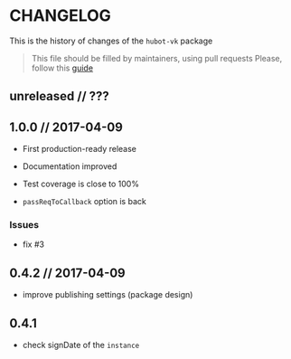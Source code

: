# CHANGELOG

This is the history of changes of the `hubot-vk` package

> This file should be filled by maintainers, using pull requests
> Please, follow this [guide](http://keepachangelog.com/en/0.3.0/)

## unreleased // ???

## 1.0.0 // 2017-04-09

* First production-ready release
* Documentation improved
* Test coverage is close to 100%

* `passReqToCallback` option is back

### Issues

* fix #3

## 0.4.2 // 2017-04-09

* improve publishing settings (package design)

## 0.4.1

* check signDate of the `instance`
